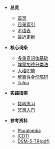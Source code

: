 - **总览**

  - <a href="#" onclick="window.location.hash = '#/Main_Page.html'; return false;">首页</a>
  - [目录索引](index.md)
  - [术语表](Glossary.md)
  - <a href="/recent">最近更新</a>

- **核心词条**

  - [多重意识体基础](entries/Plurality-Basics.md)
  - [埃蒙加德分类法](entries/Emmengard-Classification.md)
  - [人格职能](entries/System-Roles.md)
  - [解离性身份障碍](entries/DID.md)
  - [Tulpa](entries/Tulpa.md)

- **实践指南**

  - [接地练习](entries/Grounding.md)
  - [冥想入门](entries/Meditation.md)

- **参考资料**
  - [Pluralpedia](https://pluralpedia.org/w/Main_Page)
  - [ICD11](https://icd.who.int/browse/2025-01/mms/zh)
  - [DSM-5-TR(pdf)](https://www.migna.ir/images/docs/files/000058/nf00058253-2.pdf)
